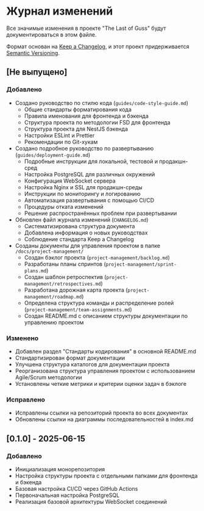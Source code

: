 # Журнал изменений

Все значимые изменения в проекте "The Last of Guss" будут документироваться в этом файле.

Формат основан на [Keep a Changelog](https://keepachangelog.com/ru/1.0.0/),
и этот проект придерживается [Semantic Versioning](https://semver.org/spec/v2.0.0.html).

## [Не выпущено]

### Добавлено
- Создано руководство по стилю кода (`guides/code-style-guide.md`)
  - Общие стандарты форматирования кода
  - Правила именования для фронтенда и бэкенда
  - Структура проекта по методологии FSD для фронтенда
  - Структура проекта для NestJS бэкенда
  - Настройки ESLint и Prettier
  - Рекомендации по Git-хукам
- Создано подробное руководство по развертыванию (`guides/deployment-guide.md`)
  - Подробные инструкции для локальной, тестовой и продакшн-сред
  - Настройка PostgreSQL для различных окружений
  - Конфигурация WebSocket сервера
  - Настройка Nginx и SSL для продакшн-среды
  - Инструкции по мониторингу и логированию
  - Автоматизация развертывания с помощью CI/CD
  - Процедуры отката изменений
  - Решение распространённых проблем при развертывании
- Обновлен файл журнала изменений (`CHANGELOG.md`)
  - Систематизирована структура документа
  - Добавлена информация о новых руководствах
  - Соблюдение стандарта Keep a Changelog
- Созданы документы для управления проектом в папке `/docs/project-management/`
  - Создан бэклог проекта (`project-management/backlog.md`)
  - Разработаны планы спринтов (`project-management/sprint-plans.md`)
  - Создан шаблон ретроспектив (`project-management/retrospectives.md`)
  - Разработана дорожная карта проекта (`project-management/roadmap.md`)
  - Определена структура команды и распределение ролей (`project-management/team-assignments.md`)
  - Создан README.md с описанием структуры документации по управлению проектом

### Изменено
- Добавлен раздел "Стандарты кодирования" в основной README.md
- Стандартизирован формат документации
- Улучшена структура каталогов для документации проекта
- Реорганизована структура управления проектом с использованием Agile/Scrum методологии
- Установлены четкие метрики и критерии оценки задач в бэклоге

### Исправлено
- Исправлены ссылки на репозиторий проекта во всех документах
- Обновлены ссылки на диаграммы последовательностей в index.md

## [0.1.0] - 2025-06-15

### Добавлено
- Инициализация монорепозитория
- Настройка структуры проекта с отдельными папками для фронтенда и бэкенда
- Базовая настройка CI/CD через GitHub Actions
- Первоначальная настройка PostgreSQL
- Реализация базовой архитектуры WebSocket соединений